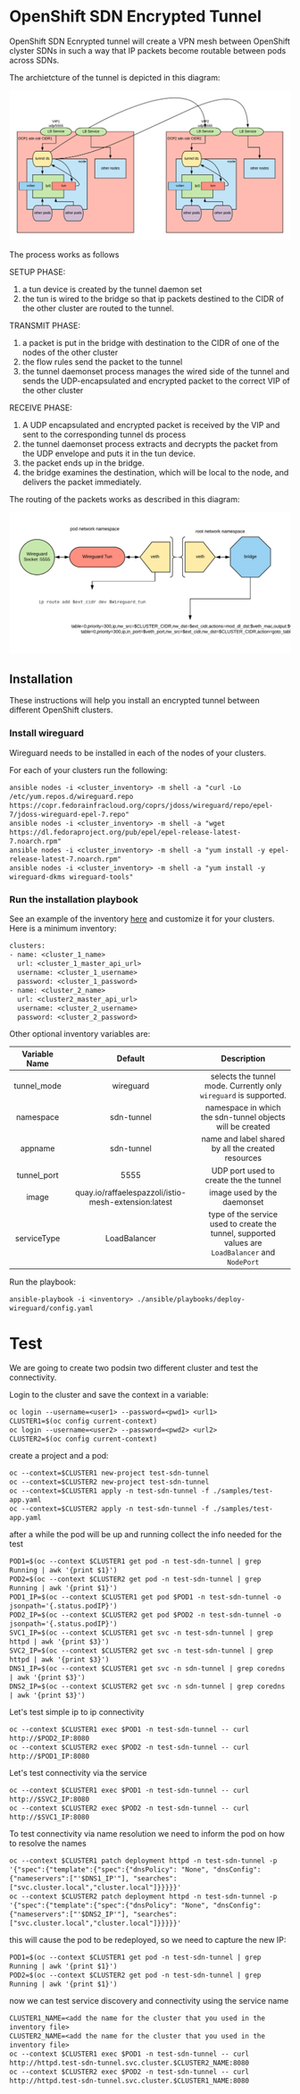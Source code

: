 # OpenShift SDN Encrypted Tunnel

OpenShift SDN Ecnrypted tunnel will create a VPN mesh between OpenShift clyster SDNs in such a way that IP packets become routable between pods across SDNs.

The archietcture of the tunnel is depicted in this diagram:

![vpn mesh](./media/VPNMesh.png)

The process works as follows

SETUP PHASE:

1. a tun device is created by the tunnel daemon set 
2. the tun is wired to the bridge so that ip packets destined to the CIDR of the other cluster are routed to the tunnel. 

TRANSMIT PHASE:

1. a packet is put in the bridge with destination to the CIDR of one of the nodes of the other cluster
2. the flow rules send the packet to the tunnel
3. the tunnel daemonset process manages the wired side of the tunnel and sends the UDP-encapsulated and encrypted packet to the correct VIP of the other cluster

RECEIVE PHASE:
 
1. A UDP encapsulated and encrypted packet is received by the VIP and sent to the corresponding tunnel ds process 
2. the tunnel daemonset process extracts and decrypts the packet from the UDP envelope and puts it in the tun device. 
3. the packet ends up in the bridge. 
4. the bridge examines the destination, which will be local to the node, and delivers the packet immediately. 


The routing of the packets works as described in this diagram:

![routing](./media/routing.png)

## Installation

These instructions will help you install an encrypted tunnel between different OpenShift clusters.

### Install wireguard

Wireguard needs to be installed in each of the nodes of your clusters.

For each of your clusters run the following:

```
ansible nodes -i <cluster_inventory> -m shell -a "curl -Lo /etc/yum.repos.d/wireguard.repo https://copr.fedorainfracloud.org/coprs/jdoss/wireguard/repo/epel-7/jdoss-wireguard-epel-7.repo"
ansible nodes -i <cluster_inventory> -m shell -a "wget https://dl.fedoraproject.org/pub/epel/epel-release-latest-7.noarch.rpm"
ansible nodes -i <cluster_inventory> -m shell -a "yum install -y epel-release-latest-7.noarch.rpm"
ansible nodes -i <cluster_inventory> -m shell -a "yum install -y wireguard-dkms wireguard-tools"

```

### Run the installation playbook

See an example of the inventory [here](./ansible/inventory) and customize it for your clusters.
Here is a minimum inventory:
```
clusters:
- name: <cluster_1_name>
  url: <cluster_1_master_api_url>
  username: <cluster_1_username>
  password: <cluster_1_password>  
- name: <cluster_2_name>
  url: <cluster2_master_api_url>
  username: <cluster_2_username>
  password: <cluster_2_password> 
```
Other optional inventory variables are:

| Variable Name  | Default  | Description  |
|:-:|:-:|:-:|
| tunnel_mode  | wireguard  | selects the tunnel mode. Currently only `wireguard` is supported.  |
| namespace  | sdn-tunnel  | namespace in which the sdn-tunnel objects will be created  |
| appname  | sdn-tunnel  | name and label shared by all the created resources  |
| tunnel_port  | 5555  | UDP port used to create the the tunnel  |
| image  | quay.io/raffaelespazzoli/istio-mesh-extension:latest  | image used by the daemonset  |
| serviceType | LoadBalancer | type of the service used to create the tunnel, supported values are `LoadBalancer` and `NodePort` |


Run the playbook:
```
ansible-playbook -i <inventory> ./ansible/playbooks/deploy-wireguard/config.yaml
```

# Test

We are going to create two podsin two different cluster and test the connectivity.

Login to the cluster and save the context in a variable:
```
oc login --username=<user1> --password=<pwd1> <url1>
CLUSTER1=$(oc config current-context)
oc login --username=<user2> --password=<pwd2> <url2>
CLUSTER2=$(oc config current-context)
```

create a project and a pod:
```
oc --context=$CLUSTER1 new-project test-sdn-tunnel
oc --context=$CLUSTER2 new-project test-sdn-tunnel
oc --context=$CLUSTER1 apply -n test-sdn-tunnel -f ./samples/test-app.yaml
oc --context=$CLUSTER2 apply -n test-sdn-tunnel -f ./samples/test-app.yaml
```
after a while the pod will be up and running
collect the info needed for the test
```
POD1=$(oc --context $CLUSTER1 get pod -n test-sdn-tunnel | grep Running | awk '{print $1}')
POD2=$(oc --context $CLUSTER2 get pod -n test-sdn-tunnel | grep Running | awk '{print $1}')
POD1_IP=$(oc --context $CLUSTER1 get pod $POD1 -n test-sdn-tunnel -o jsonpath='{.status.podIP}')
POD2_IP=$(oc --context $CLUSTER2 get pod $POD2 -n test-sdn-tunnel -o jsonpath='{.status.podIP}')
SVC1_IP=$(oc --context $CLUSTER1 get svc -n test-sdn-tunnel | grep httpd | awk '{print $3}')
SVC2_IP=$(oc --context $CLUSTER2 get svc -n test-sdn-tunnel | grep httpd | awk '{print $3}')
DNS1_IP=$(oc --context $CLUSTER1 get svc -n sdn-tunnel | grep coredns | awk '{print $3}')
DNS2_IP=$(oc --context $CLUSTER2 get svc -n sdn-tunnel | grep coredns | awk '{print $3}')
```
Let's test simple ip to ip connectivity
```
oc --context $CLUSTER1 exec $POD1 -n test-sdn-tunnel -- curl http://$POD2_IP:8080
oc --context $CLUSTER2 exec $POD2 -n test-sdn-tunnel -- curl http://$POD1_IP:8080
```

Let's test connectivity via the service
```
oc --context $CLUSTER1 exec $POD1 -n test-sdn-tunnel -- curl http://$SVC2_IP:8080
oc --context $CLUSTER2 exec $POD2 -n test-sdn-tunnel -- curl http://$SVC1_IP:8080
```
To test connectivity via name resolution we need to inform the pod on how to resolve the names
```
oc --context $CLUSTER1 patch deployment httpd -n test-sdn-tunnel -p '{"spec":{"template":{"spec":{"dnsPolicy": "None", "dnsConfig":{"nameservers":["'$DNS1_IP'"], "searches":["svc.cluster.local","cluster.local"]}}}}}'
oc --context $CLUSTER2 patch deployment httpd -n test-sdn-tunnel -p '{"spec":{"template":{"spec":{"dnsPolicy": "None", "dnsConfig":{"nameservers":["'$DNS2_IP'"], "searches":["svc.cluster.local","cluster.local"]}}}}}'
```
this will cause the pod to be redeployed, so we need to capture the new IP:
```
POD1=$(oc --context $CLUSTER1 get pod -n test-sdn-tunnel | grep Running | awk '{print $1}')
POD2=$(oc --context $CLUSTER2 get pod -n test-sdn-tunnel | grep Running | awk '{print $1}')
```
now we can test service discovery and connectivity using the service name
```
CLUSTER1_NAME=<add the name for the cluster that you used in the inventory file>
CLUSTER2_NAME=<add the name for the cluster that you used in the inventory file>
oc --context $CLUSTER1 exec $POD1 -n test-sdn-tunnel -- curl http://httpd.test-sdn-tunnel.svc.cluster.$CLUSTER2_NAME:8080
oc --context $CLUSTER2 exec $POD2 -n test-sdn-tunnel -- curl http://httpd.test-sdn-tunnel.svc.cluster.$CLUSTER1_NAME:8080
```
